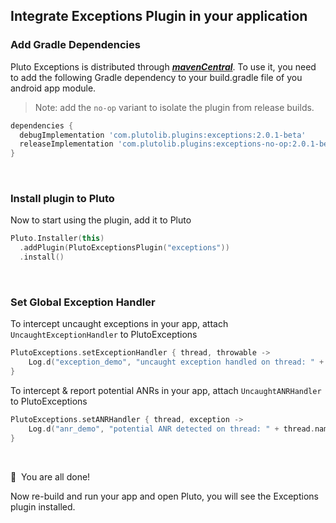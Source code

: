 ## Integrate Exceptions Plugin in your application


### Add Gradle Dependencies
Pluto Exceptions is distributed through [***mavenCentral***](https://search.maven.org/artifact/com.plutolib.plugins/exceptions). To use it, you need to add the following Gradle dependency to your build.gradle file of you android app module.

> Note: add the `no-op` variant to isolate the plugin from release builds.
```groovy
dependencies {
  debugImplementation 'com.plutolib.plugins:exceptions:2.0.1-beta'
  releaseImplementation 'com.plutolib.plugins:exceptions-no-op:2.0.1-beta'
}
```
<br>

### Install plugin to Pluto

Now to start using the plugin, add it to Pluto
```kotlin
Pluto.Installer(this)
  .addPlugin(PlutoExceptionsPlugin("exceptions"))
  .install()
```
<br>

###  Set Global Exception Handler

To intercept uncaught exceptions in your app, attach `UncaughtExceptionHandler` to PlutoExceptions
```kotlin
PlutoExceptions.setExceptionHandler { thread, throwable ->
    Log.d("exception_demo", "uncaught exception handled on thread: " + thread.name, throwable)
}
```

To intercept & report potential ANRs in your app, attach `UncaughtANRHandler` to PlutoExceptions
```kotlin
PlutoExceptions.setANRHandler { thread, exception ->
    Log.d("anr_demo", "potential ANR detected on thread: " + thread.name, exception)
}
```
<br>

🎉 &nbsp;You are all done!

Now re-build and run your app and open Pluto, you will see the Exceptions plugin installed.
